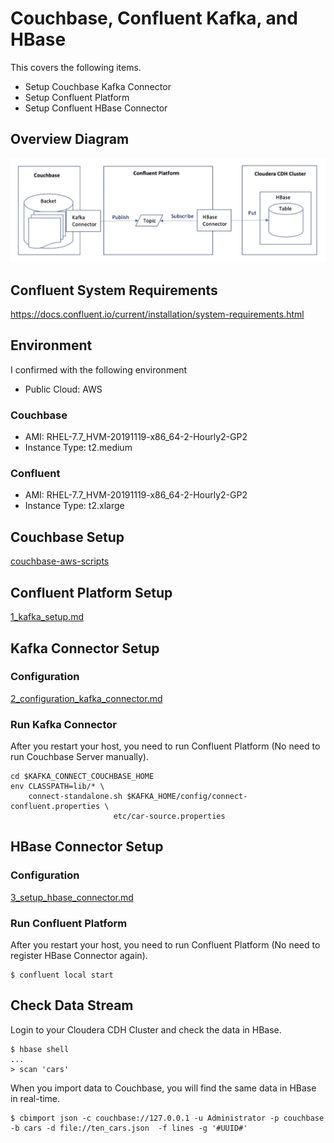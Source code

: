 # Couchbase, Confluent Kafka, and HBase

This covers the following items.
- Setup Couchbase Kafka Connector
- Setup Confluent Platform
- Setup Confluent HBase Connector

## Overview Diagram

![Overview Diagram](./images/cb_confluent_hbase_diagram.jpg)

## Confluent System Requirements

https://docs.confluent.io/current/installation/system-requirements.html

## Environment
I confirmed with the following environment

- Public Cloud: AWS

### Couchbase
- AMI: RHEL-7.7_HVM-20191119-x86_64-2-Hourly2-GP2
- Instance Type: t2.medium

### Confluent
- AMI: RHEL-7.7_HVM-20191119-x86_64-2-Hourly2-GP2
- Instance Type: t2.xlarge

## Couchbase Setup

[couchbase-aws-scripts](https://github.com/YoshiyukiKono/couchbase-aws-scripts)

## Confluent Platform Setup

[1_kafka_setup.md](1_kafka_setup.md)

## Kafka Connector Setup

### Configuration

[2_configuration_kafka_connector.md](2_configuration_kafka_connector.md)

### Run Kafka Connector

After you restart your host, you need to run Confluent Platform (No need to run Couchbase Server manually).
```
cd $KAFKA_CONNECT_COUCHBASE_HOME
env CLASSPATH=lib/* \
    connect-standalone.sh $KAFKA_HOME/config/connect-confluent.properties \
                       etc/car-source.properties
```

## HBase Connector Setup

### Configuration

[3_setup_hbase_connector.md](3_setup_hbase_connector.md)


### Run Confluent Platform

After you restart your host, you need to run Confluent Platform (No need to register HBase Connector again).
```
$ confluent local start
```

## Check Data Stream

Login to your Cloudera CDH Cluster and check the data in HBase.

```
$ hbase shell
...
> scan 'cars'
```
When you import data to Couchbase, you will find the same data in HBase in real-time.

```
$ cbimport json -c couchbase://127.0.0.1 -u Administrator -p couchbase -b cars -d file://ten_cars.json  -f lines -g '#UUID#'
```
